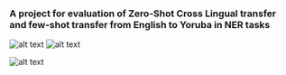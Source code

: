### A project for evaluation of Zero-Shot Cross Lingual transfer and few-shot transfer from English to Yoruba in NER tasks 

![alt text](image.png)
![alt text](image-2.png)

![alt text](image-1.png)